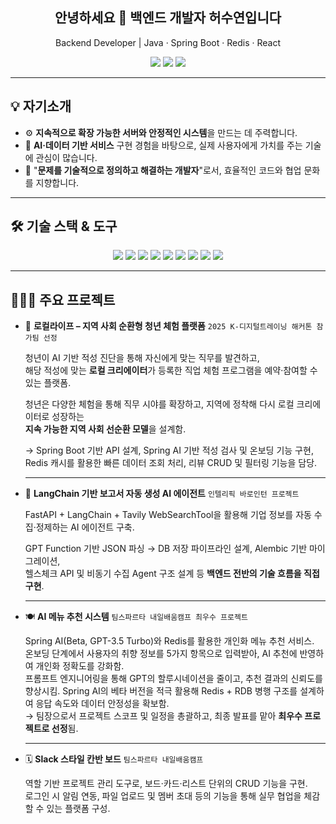<h2 align="center">안녕하세요 👋 백엔드 개발자 허수연입니다</h2>

<p align="center">
  Backend Developer | Java · Spring Boot · Redis · React  
</p>

<p align="center">
  <a href="https://upbeat-cartwheel-31b.notion.site/215c6e685f1080f7bff0ca1f2c5537f8"><img src="https://img.shields.io/badge/포트폴리오-000?style=flat-square&logo=notion&logoColor=white"/></a>
  <a href="mailto:suzi97@naver.com"><img src="https://img.shields.io/badge/이메일-EA4335?style=flat-square&logo=gmail&logoColor=white"/></a>
  <a href="https://www.linkedin.com/in/sooyeon-h797201/"><img src="https://img.shields.io/badge/LinkedIn-0A66C2?style=flat-square&logo=linkedin&logoColor=white"/></a>
</p>

---

## 💡 **자기소개**

- ⚙️ **지속적으로 확장 가능한 서버와 안정적인 시스템**을 만드는 데 주력합니다.  
- 👥 **AI·데이터 기반 서비스** 구현 경험을 바탕으로, 실제 사용자에게 가치를 주는 기술에 관심이 많습니다.
- 💬 "**문제를 기술적으로 정의하고 해결하는 개발자**"로서, 효율적인 코드와 협업 문화를 지향합니다.

---


## 🛠️ 기술 스택 & 도구

<p align="center">
  <img src="https://img.shields.io/badge/Java-007396?style=for-the-badge&logo=openjdk&logoColor=white"/>
  <img src="https://img.shields.io/badge/SpringBoot-6DB33F?style=for-the-badge&logo=springboot&logoColor=white"/>
  <img src="https://img.shields.io/badge/MySQL-4479A1?style=for-the-badge&logo=mysql&logoColor=white"/>
  <img src="https://img.shields.io/badge/Redis-DC382D?style=for-the-badge&logo=redis&logoColor=white"/>
  <img src="https://img.shields.io/badge/React-61DAFB?style=for-the-badge&logo=react&logoColor=black"/>
  <img src="https://img.shields.io/badge/JavaScript-F7DF1E?style=for-the-badge&logo=javascript&logoColor=black"/>
  <img src="https://img.shields.io/badge/Python-3776AB?style=for-the-badge&logo=python&logoColor=white"/>
  <img src="https://img.shields.io/badge/Docker-2496ED?style=for-the-badge&logo=docker&logoColor=white"/>
  <img src="https://img.shields.io/badge/Git-F05032?style=for-the-badge&logo=git&logoColor=white"/>
</p>

---

## 🧑🏻‍💻 주요 프로젝트

- 🧭 **로컬라이프 – 지역 사회 순환형 청년 체험 플랫폼** `2025 K-디지털트레이닝 해커톤 참가팀 선정` 

  청년이 AI 기반 적성 진단을 통해 자신에게 맞는 직무를 발견하고,  
  해당 적성에 맞는 **로컬 크리에이터**가 등록한 직업 체험 프로그램을 예약·참여할 수 있는 플랫폼.  

  청년은 다양한 체험을 통해 직무 시야를 확장하고, 지역에 정착해 다시 로컬 크리에이터로 성장하는  
  **지속 가능한 지역 사회 선순환 모델**을 설계함.  

  → Spring Boot 기반 API 설계, Spring AI 기반 적성 검사 및 온보딩 기능 구현,  
  Redis 캐시를 활용한 빠른 데이터 조회 처리, 리뷰 CRUD 및 필터링 기능을 담당.

  ---

- 🧠 **LangChain 기반 보고서 자동 생성 AI 에이전트** `인텔리픽 바로인턴 프로젝트`  

  FastAPI + LangChain + Tavily WebSearchTool을 활용해 기업 정보를 자동 수집·정제하는 AI 에이전트 구축.  

  GPT Function 기반 JSON 파싱 → DB 저장 파이프라인 설계, Alembic 기반 마이그레이션,  
  헬스체크 API 및 비동기 수집 Agent 구조 설계 등 **백엔드 전반의 기술 흐름을 직접 구현**.

  ---

- 🍽️ **AI 메뉴 추천 시스템**  `팀스파르타 내일배움캠프 최우수 프로젝트`

  Spring AI(Beta, GPT-3.5 Turbo)와 Redis를 활용한 개인화 메뉴 추천 서비스.  
  온보딩 단계에서 사용자의 취향 정보를 5가지 항목으로 입력받아, AI 추천에 반영하여 개인화 정확도를 강화함.  
  프롬프트 엔지니어링을 통해 GPT의 할루시네이션을 줄이고, 추천 결과의 신뢰도를 향상시킴.
  Spring AI의 베타 버전을 적극 활용해 Redis + RDB 병행 구조를 설계하여 응답 속도와 데이터 안정성을 확보함.  
  → 팀장으로서 프로젝트 스코프 및 일정을 총괄하고, 최종 발표를 맡아 **최우수 프로젝트로 선정**됨.

  ---

- 🗓️ **Slack 스타일 칸반 보드**  `팀스파르타 내일배움캠프`

  역할 기반 프로젝트 관리 도구로, 보드·카드·리스트 단위의 CRUD 기능을 구현.  
  로그인 시 알림 연동, 파일 업로드 및 멤버 초대 등의 기능을 통해 실무 협업을 체감할 수 있는 플랫폼 구성.

